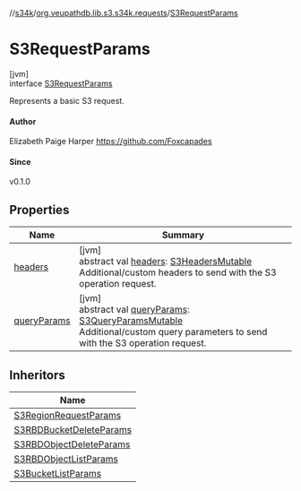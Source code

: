 //[s34k](../../../index.md)/[org.veupathdb.lib.s3.s34k.requests](../index.md)/[S3RequestParams](index.md)

# S3RequestParams

[jvm]\
interface [S3RequestParams](index.md)

Represents a basic S3 request.

#### Author

Elizabeth Paige Harper https://github.com/Foxcapades

#### Since

v0.1.0

## Properties

| Name | Summary |
|---|---|
| [headers](headers.md) | [jvm]<br>abstract val [headers](headers.md): [S3HeadersMutable](../../org.veupathdb.lib.s3.s34k.fields.headers/-s3-headers-mutable/index.md)<br>Additional/custom headers to send with the S3 operation request. |
| [queryParams](query-params.md) | [jvm]<br>abstract val [queryParams](query-params.md): [S3QueryParamsMutable](../../org.veupathdb.lib.s3.s34k.fields.query_params/-s3-query-params-mutable/index.md)<br>Additional/custom query parameters to send with the S3 operation request. |

## Inheritors

| Name |
|---|
| [S3RegionRequestParams](../-s3-region-request-params/index.md) |
| [S3RBDBucketDeleteParams](../../org.veupathdb.lib.s3.s34k.requests.bucket.recursive/-s3-r-b-d-bucket-delete-params/index.md) |
| [S3RBDObjectDeleteParams](../../org.veupathdb.lib.s3.s34k.requests.bucket.recursive/-s3-r-b-d-object-delete-params/index.md) |
| [S3RBDObjectListParams](../../org.veupathdb.lib.s3.s34k.requests.bucket.recursive/-s3-r-b-d-object-list-params/index.md) |
| [S3BucketListParams](../../org.veupathdb.lib.s3.s34k.requests.client/-s3-bucket-list-params/index.md) |
